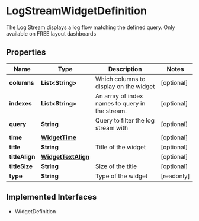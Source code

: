 

# LogStreamWidgetDefinition

The Log Stream displays a log flow matching the defined query. Only available on FREE layout dashboards
## Properties

Name | Type | Description | Notes
------------ | ------------- | ------------- | -------------
**columns** | **List&lt;String&gt;** | Which columns to display on the widget |  [optional]
**indexes** | **List&lt;String&gt;** | An array of index names to query in the stream. |  [optional]
**query** | **String** | Query to filter the log stream with |  [optional]
**time** | [**WidgetTime**](WidgetTime.md) |  |  [optional]
**title** | **String** | Title of the widget |  [optional]
**titleAlign** | [**WidgetTextAlign**](WidgetTextAlign.md) |  |  [optional]
**titleSize** | **String** | Size of the title |  [optional]
**type** | **String** | Type of the widget |  [readonly]


## Implemented Interfaces

* WidgetDefinition



